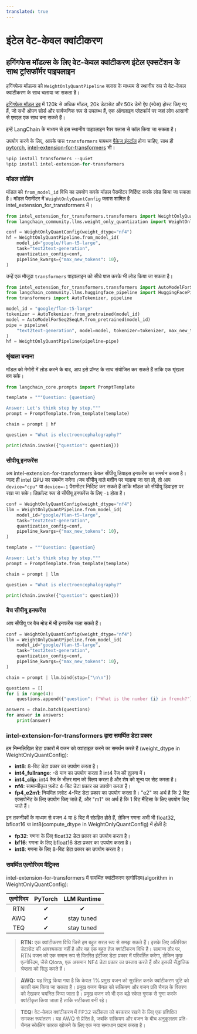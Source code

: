 ```yaml
---
translated: true
---
```


# इंटेल वेट-केवल क्वांटीकरण

## हगिंगफेस मॉडल्स के लिए वेट-केवल क्वांटीकरण इंटेल एक्सटेंशन के साथ ट्रांसफॉर्मर पाइपलाइन

हगिंगफेस मॉडल्स को `WeightOnlyQuantPipeline` क्लास के माध्यम से स्थानीय रूप से वेट-केवल क्वांटीकरण के साथ चलाया जा सकता है।

[हगिंगफेस मॉडल हब](https://huggingface.co/models) में 120k से अधिक मॉडल, 20k डेटासेट और 50k डेमो ऐप (स्पेस) होस्ट किए गए हैं, जो सभी ओपन सोर्स और सार्वजनिक रूप से उपलब्ध हैं, एक ऑनलाइन प्लेटफॉर्म पर जहां लोग आसानी से एमएल एक साथ बना सकते हैं।

इन्हें LangChain के माध्यम से इस स्थानीय पाइपलाइन रैपर क्लास से कॉल किया जा सकता है।

उपयोग करने के लिए, आपके पास `transformers` पायथन [पैकेज इंस्टॉल](https://pypi.org/project/transformers/) होना चाहिए, साथ ही [pytorch](https://pytorch.org/get-started/locally/), [intel-extension-for-transformers](https://github.com/intel/intel-extension-for-transformers) भी।

```python
%pip install transformers --quiet
%pip install intel-extension-for-transformers
```

### मॉडल लोडिंग

मॉडल को `from_model_id` विधि का उपयोग करके मॉडल पैरामीटर निर्दिष्ट करके लोड किया जा सकता है। मॉडल पैरामीटर में `WeightOnlyQuantConfig` क्लास शामिल है intel_extension_for_transformers में।

```python
from intel_extension_for_transformers.transformers import WeightOnlyQuantConfig
from langchain_community.llms.weight_only_quantization import WeightOnlyQuantPipeline

conf = WeightOnlyQuantConfig(weight_dtype="nf4")
hf = WeightOnlyQuantPipeline.from_model_id(
    model_id="google/flan-t5-large",
    task="text2text-generation",
    quantization_config=conf,
    pipeline_kwargs={"max_new_tokens": 10},
)
```

उन्हें एक मौजूदा `transformers` पाइपलाइन को सीधे पास करके भी लोड किया जा सकता है।

```python
from intel_extension_for_transformers.transformers import AutoModelForSeq2SeqLM
from langchain_community.llms.huggingface_pipeline import HuggingFacePipeline
from transformers import AutoTokenizer, pipeline

model_id = "google/flan-t5-large"
tokenizer = AutoTokenizer.from_pretrained(model_id)
model = AutoModelForSeq2SeqLM.from_pretrained(model_id)
pipe = pipeline(
    "text2text-generation", model=model, tokenizer=tokenizer, max_new_tokens=10
)
hf = WeightOnlyQuantPipeline(pipeline=pipe)
```

### श्रृंखला बनाना

मॉडल को मेमोरी में लोड करने के बाद, आप इसे प्रॉम्प्ट के साथ संयोजित कर सकते हैं ताकि एक श्रृंखला बन सके।

```python
from langchain_core.prompts import PromptTemplate

template = """Question: {question}

Answer: Let's think step by step."""
prompt = PromptTemplate.from_template(template)

chain = prompt | hf

question = "What is electroencephalography?"

print(chain.invoke({"question": question}))
```

### सीपीयू इनफरेंस

अब intel-extension-for-transformers केवल सीपीयू डिवाइस इनफरेंस का समर्थन करता है। जल्द ही intel GPU का समर्थन करेगा।जब सीपीयू वाले मशीन पर चलाया जा रहा हो, तो आप `device="cpu"` या `device=-1` पैरामीटर निर्दिष्ट कर सकते हैं ताकि मॉडल को सीपीयू डिवाइस पर रखा जा सके।
डिफ़ॉल्ट रूप से सीपीयू इनफरेंस के लिए `-1` होता है।

```python
conf = WeightOnlyQuantConfig(weight_dtype="nf4")
llm = WeightOnlyQuantPipeline.from_model_id(
    model_id="google/flan-t5-large",
    task="text2text-generation",
    quantization_config=conf,
    pipeline_kwargs={"max_new_tokens": 10},
)

template = """Question: {question}

Answer: Let's think step by step."""
prompt = PromptTemplate.from_template(template)

chain = prompt | llm

question = "What is electroencephalography?"

print(chain.invoke({"question": question}))
```

### बैच सीपीयू इनफरेंस

आप सीपीयू पर बैच मोड में भी इनफरेंस चला सकते हैं।

```python
conf = WeightOnlyQuantConfig(weight_dtype="nf4")
llm = WeightOnlyQuantPipeline.from_model_id(
    model_id="google/flan-t5-large",
    task="text2text-generation",
    quantization_config=conf,
    pipeline_kwargs={"max_new_tokens": 10},
)

chain = prompt | llm.bind(stop=["\n\n"])

questions = []
for i in range(4):
    questions.append({"question": f"What is the number {i} in french?"})

answers = chain.batch(questions)
for answer in answers:
    print(answer)
```

### intel-extension-for-transformers द्वारा समर्थित डेटा प्रकार

हम निम्नलिखित डेटा प्रकारों में वजन को क्वांटाइज़ करने का समर्थन करते हैं (weight_dtype in WeightOnlyQuantConfig):

* **int8**: 8-बिट डेटा प्रकार का उपयोग करता है।
* **int4_fullrange**: -8 मान का उपयोग करता है int4 रेंज की तुलना में।
* **int4_clip**: int4 रेंज के भीतर मान को क्लिप करता है और शेष को शून्य पर सेट करता है।
* **nf4**: सामान्यीकृत फ़्लोट 4-बिट डेटा प्रकार का उपयोग करता है।
* **fp4_e2m1**: नियमित फ़्लोट 4-बिट डेटा प्रकार का उपयोग करता है। "e2" का अर्थ है कि 2 बिट एक्सपोनेंट के लिए उपयोग किए जाते हैं, और "m1" का अर्थ है कि 1 बिट मैंटिसा के लिए उपयोग किए जाते हैं।

इन तकनीकों के माध्यम से वजन 4 या 8 बिट में संग्रहित होते हैं, लेकिन गणना अभी भी float32, bfloat16 या int8(compute_dtype in WeightOnlyQuantConfig) में होती है:
* **fp32**: गणना के लिए float32 डेटा प्रकार का उपयोग करता है।
* **bf16**: गणना के लिए bfloat16 डेटा प्रकार का उपयोग करता है।
* **int8**: गणना के लिए 8-बिट डेटा प्रकार का उपयोग करता है।

### समर्थित एल्गोरिदम मैट्रिक्स

intel-extension-for-transformers में समर्थित क्वांटीकरण एल्गोरिदम(algorithm in WeightOnlyQuantConfig):

| एल्गोरिदम |   PyTorch  |    LLM Runtime    |
|:--------------:|:----------:|:----------:|
|       RTN      |  &#10004;  |  &#10004;  |
|       AWQ      |  &#10004;  | stay tuned |
|      TEQ      | &#10004; | stay tuned |
> **RTN:** एक क्वांटीकरण विधि जिसे हम बहुत सरल रूप से समझ सकते हैं। इसके लिए अतिरिक्त डेटासेट की आवश्यकता नहीं है और यह एक बहुत तेज़ क्वांटीकरण विधि है। सामान्य तौर पर, RTN वजन को एक समान रूप से वितरित इंटीजर डेटा प्रकार में परिवर्तित करेगा, लेकिन कुछ एल्गोरिदम, जैसे Qlora, एक असमान NF4 डेटा प्रकार का प्रस्ताव करते हैं और इसकी सैद्धांतिक श्रेष्ठता को सिद्ध करते हैं।

> **AWQ:** यह सिद्ध किया गया है कि केवल 1% प्रमुख वजन को सुरक्षित करके क्वांटीकरण त्रुटि को काफी कम किया जा सकता है। प्रमुख वजन चैनल को सक्रियण और वजन प्रति चैनल के वितरण को देखकर चयनित किया जाता है। प्रमुख वजन को भी एक बड़े स्केल गुणक से गुणा करके क्वांटीकृत किया जाता है ताकि सटीकता बनी रहे।

> **TEQ:** वेट-केवल क्वांटीकरण में FP32 सटीकता को बरकरार रखने के लिए एक प्रशिक्षित समकक्ष रूपांतरण। यह AWQ से प्रेरित है, जबकि सक्रियण और वजन के बीच अनुकूलतम प्रति-चैनल स्केलिंग कारक खोजने के लिए एक नया समाधान प्रदान करता है।
